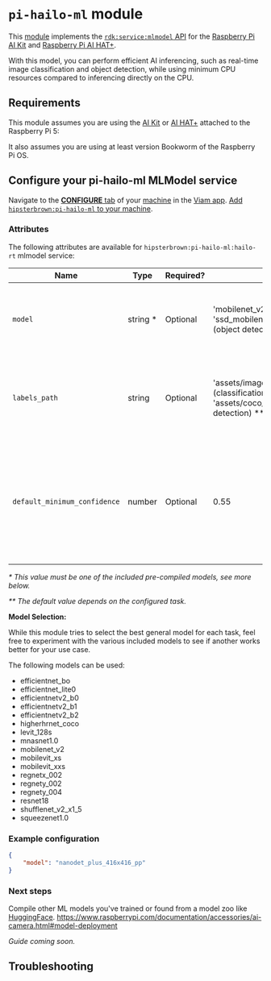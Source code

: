 # `pi-hailo-ml` module

This [module](https://docs.viam.com/registry/modular-resources/) implements the [`rdk:service:mlmodel` API](https://docs.viam.com/appendix/apis/services/mlmodel/) for the [Raspberry Pi AI Kit](https://www.raspberrypi.com/documentation/accessories/ai-kit.html#ai-kit) and [Raspberry Pi AI HAT+](https://www.raspberrypi.com/documentation/accessories/ai-hat-plus.html#ai-hat-plus).

With this model, you can perform efficient AI inferencing, such as real-time image classification and object detection, while using minimum CPU resources compared to inferencing directly on the CPU.

## Requirements

This module assumes you are using the [AI Kit](https://www.raspberrypi.com/documentation/accessories/ai-kit.html#ai-kit) or [AI HAT+](https://www.raspberrypi.com/documentation/accessories/ai-hat-plus.html#ai-hat-plus) attached to the Raspberry Pi 5:

It also assumes you are using at least version Bookworm of the Raspberry Pi OS.

## Configure your pi-hailo-ml MLModel service

Navigate to the [**CONFIGURE** tab](https://docs.viam.com/configure/) of your [machine](https://docs.viam.com/fleet/machines/) in the [Viam app](https://app.viam.com/).
[Add `hipsterbrown:pi-hailo-ml` to your machine](https://docs.viam.com/configure/#services).

### Attributes

The following attributes are available for `hipsterbrown:pi-hailo-ml:hailo-rt` mlmodel service:

| Name    | Type   | Required?    | Default | Description |
| ------- | ------ | ------------ | ------- | ----------- |
| `model` | string * | Optional     | 'mobilenet_v2' (classification) or 'ssd_mobilenetv2_fpnlite_320x320_pp' (object detection) ** | Which pre-compiled ML model to use with the selected task |
| `labels_path` | string | Optional | 'assets/imagenet_labels.txt' (classification) or 'assets/coco_labels.txt' (object detection) ** | Path to plain text file with the list of associated image labels for the model |
| `default_minimum_confidence` | number | Optional | 0.55 | Number between 0 and 1 as a minimum percentage of confidence for the returned outputs from the model |

_* This value must be one of the included pre-compiled models, see more below._

_** The default value depends on the configured task._

**Model Selection:**

While this module tries to select the best general model for each task, feel free to experiment with the various included models to see if another works better for your use case.

The following models can be used:

- efficientnet_bo
- efficientnet_lite0
- efficientnetv2_b0
- efficientnetv2_b1
- efficientnetv2_b2
- higherhrnet_coco
- levit_128s
- mnasnet1.0
- mobilenet_v2
- mobilevit_xs
- mobilevit_xxs
- regnetx_002
- regnety_002
- regnety_004
- resnet18
- shufflenet_v2_x1_5
- squeezenet1.0


### Example configuration

```json
{
    "model": "nanodet_plus_416x416_pp"
}
```

### Next steps

Compile other ML models you've trained or found from a model zoo like [HuggingFace](https://huggingface.co/models?pipeline_tag=image-classification&sort=trending). https://www.raspberrypi.com/documentation/accessories/ai-camera.html#model-deployment

_Guide coming soon._

## Troubleshooting

